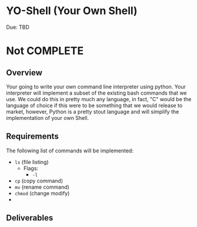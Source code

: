 # YO-Shell (Your Own Shell) 
Due: TBD

# Not COMPLETE

## Overview

Your going to write your own command line interpreter using python. Your interpreter will implement a subset of the existing bash
commands that we use. We could do this in pretty much any language, in fact, "C" would be the language of choice if this were to 
be something that we would release to market, however, Python is a pretty stout language and will simplify the implementation of your
own Shell. 

## Requirements

The following list of commands will be implemented:
- `ls`  (file listing)
    - Flags:
        - `-l`
- `cp` (copy command)
- `mv` (rename command)
- `chmod` (change modify)
- 


## Deliverables
